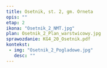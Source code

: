 ```yaml
---
title: Osetnik, st. 2, gm. Orneta
opis: ""
etap: 2
ikona: "Osetnik_2_NMT.jpg"
plan: Osetnik_2_Plan_warstwicowy.jpg
sprawozdanie: KG4_20_Osetnik.pdf
kontekst:
 - img: "Osetnik_2_Pogladowe.jpg"
   desc: ""
---
```

